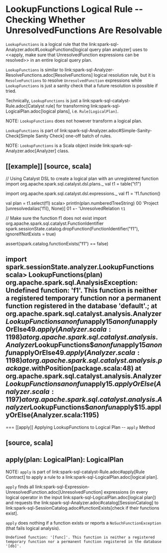 # LookupFunctions Logical Rule -- Checking Whether UnresolvedFunctions Are Resolvable

`LookupFunctions` is a logical rule that the link:spark-sql-Analyzer.adoc#LookupFunctions[logical query plan analyzer] uses to <<apply, make sure that UnresolvedFunction expressions can be resolved>> in an entire logical query plan.

`LookupFunctions` is similar to link:spark-sql-Analyzer-ResolveFunctions.adoc[ResolveFunctions] logical resolution rule, but it is `ResolveFunctions` to resolve `UnresolvedFunction` expressions while `LookupFunctions` is just a sanity check that a future resolution is possible if tried.

Technically, `LookupFunctions` is just a link:spark-sql-catalyst-Rule.adoc[Catalyst rule] for transforming link:spark-sql-LogicalPlan.adoc[logical plans], i.e. `Rule[LogicalPlan]`.

NOTE: `LookupFunctions` does not however transform a logical plan.

`LookupFunctions` is part of link:spark-sql-Analyzer.adoc#Simple-Sanity-Check[Simple Sanity Check] one-off batch of rules.

NOTE: `LookupFunctions` is a Scala object inside link:spark-sql-Analyzer.adoc[Analyzer] class.

[[example]]
[source, scala]
----
// Using Catalyst DSL to create a logical plan with an unregistered function
import org.apache.spark.sql.catalyst.dsl.plans._
val t1 = table("t1")

import org.apache.spark.sql.catalyst.dsl.expressions._
val f1 = 'f1.function()

val plan = t1.select(f1)
scala> println(plan.numberedTreeString)
00 'Project [unresolvedalias('f1(), None)]
01 +- 'UnresolvedRelation `t1`

// Make sure the function f1 does not exist
import org.apache.spark.sql.catalyst.FunctionIdentifier
spark.sessionState.catalog.dropFunction(FunctionIdentifier("f1"), ignoreIfNotExists = true)

assert(spark.catalog.functionExists("f1") == false)

import spark.sessionState.analyzer.LookupFunctions
scala> LookupFunctions(plan)
org.apache.spark.sql.AnalysisException: Undefined function: 'f1'. This function is neither a registered temporary function nor a permanent function registered in the database 'default'.;
  at org.apache.spark.sql.catalyst.analysis.Analyzer$LookupFunctions$$anonfun$apply$15$$anonfun$applyOrElse$49.apply(Analyzer.scala:1198)
  at org.apache.spark.sql.catalyst.analysis.Analyzer$LookupFunctions$$anonfun$apply$15$$anonfun$applyOrElse$49.apply(Analyzer.scala:1198)
  at org.apache.spark.sql.catalyst.analysis.package$.withPosition(package.scala:48)
  at org.apache.spark.sql.catalyst.analysis.Analyzer$LookupFunctions$$anonfun$apply$15.applyOrElse(Analyzer.scala:1197)
  at org.apache.spark.sql.catalyst.analysis.Analyzer$LookupFunctions$$anonfun$apply$15.applyOrElse(Analyzer.scala:1195)
----

=== [[apply]] Applying LookupFunctions to Logical Plan -- `apply` Method

[source, scala]
----
apply(plan: LogicalPlan): LogicalPlan
----

NOTE: `apply` is part of link:spark-sql-catalyst-Rule.adoc#apply[Rule Contract] to apply a rule to a link:spark-sql-LogicalPlan.adoc[logical plan].

`apply` finds all link:spark-sql-Expression-UnresolvedFunction.adoc[UnresolvedFunction] expressions (in every logical operator in the input link:spark-sql-LogicalPlan.adoc[logical plan]) and requests the link:spark-sql-Analyzer.adoc#catalog[SessionCatalog] to link:spark-sql-SessionCatalog.adoc#functionExists[check if their functions exist].

`apply` does nothing if a function exists or reports a `NoSuchFunctionException` (that fails logical analysis).

```
Undefined function: '[func]'. This function is neither a registered temporary function nor a permanent function registered in the database '[db]'.
```
